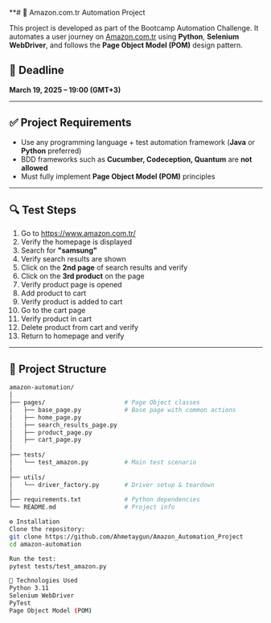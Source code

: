 **# 🧪 Amazon.com.tr Automation Project

This project is developed as part of the Bootcamp Automation Challenge. It automates a user journey on [Amazon.com.tr](https://www.amazon.com.tr/) using **Python**, **Selenium WebDriver**, and follows the **Page Object Model (POM)** design pattern.

## 📅 Deadline
**March 19, 2025 – 19:00 (GMT+3)**

---

## ✅ Project Requirements

- Use any programming language + test automation framework (**Java** or **Python** preferred)
- BDD frameworks such as **Cucumber, Codeception, Quantum** are **not allowed**
- Must fully implement **Page Object Model (POM)** principles

---

## 🔍 Test Steps

1. Go to https://www.amazon.com.tr/
2. Verify the homepage is displayed
3. Search for **"samsung"**
4. Verify search results are shown
5. Click on the **2nd page** of search results and verify
6. Click on the **3rd product** on the page
7. Verify product page is opened
8. Add product to cart
9. Verify product is added to cart
10. Go to the cart page
11. Verify product in cart
12. Delete product from cart and verify
13. Return to homepage and verify

---

## 🧱 Project Structure

```bash
amazon-automation/
│
├── pages/                      # Page Object classes
│   ├── base_page.py            # Base page with common actions
│   ├── home_page.py
│   ├── search_results_page.py
│   ├── product_page.py
│   ├── cart_page.py
│
├── tests/
│   └── test_amazon.py          # Main test scenario 
│
├── utils/
│   └── driver_factory.py       # Driver setup & teardown
│
├── requirements.txt            # Python dependencies
└── README.md                   # Project info

⚙️ Installation
Clone the repository:
git clone https://github.com/Ahmetaygun/Amazon_Automation_Project
cd amazon-automation

Run the test:
pytest tests/test_amazon.py

🧪 Technologies Used
Python 3.11
Selenium WebDriver
PyTest
Page Object Model (POM)
